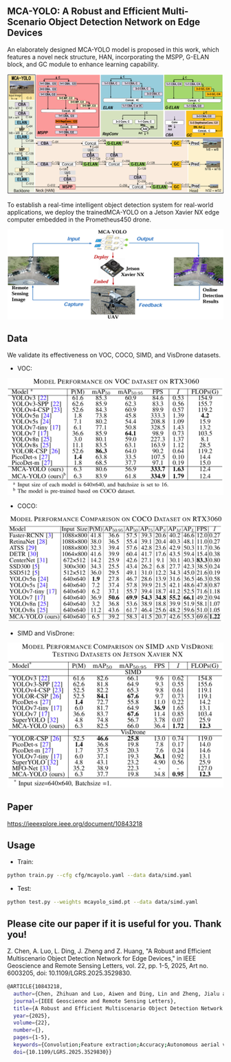 
## MCA-YOLO: A Robust and Efficient Multi-Scenario Object Detection Network on Edge Devices

An elaborately designed MCA-YOLO model is proposed in this work, which features a novel neck structure, HAN, incorporating the MSPP, G-ELAN block, and GC module to enhance learning capability.

![image](utils/MCAYOLO.png)

To establish a real-time intelligent object detection system for real-world applications, we deploy the trainedMCA-YOLO on a Jetson Xavier NX edge computer embedded in the Prometheus450 drone.

![image](utils/UAV.png)

## Data

We validate its effectiveness on VOC, COCO, SIMD, and VisDrone datasets.

* VOC:

![image](utils/VOC.png)

* COCO:

![image](utils/COCO.png)

* SIMD and VisDrone:

![image](utils/RS.png)


## Paper

https://ieeexplore.ieee.org/document/10843218


## Usage

* Train:

```sh
python train.py --cfg cfg/mcayolo.yaml --data data/simd.yaml
```

* Test:

```sh
python test.py --weights mcayolo_simd.pt --data data/simd.yaml
```

## Please cite our paper if it is useful for you. Thank you!
Z. Chen, A. Luo, L. Ding, J. Zheng and Z. Huang, "A Robust and Efficient Multiscenario Object Detection Network for Edge Devices," in IEEE Geoscience and Remote Sensing Letters, vol. 22, pp. 1-5, 2025, Art no. 6003205, doi: 10.1109/LGRS.2025.3529830.

```sh
@ARTICLE{10843218,
  author={Chen, Zhihuan and Luo, Aiwen and Ding, Lin and Zheng, Jialu and Huang, Zunkai},
  journal={IEEE Geoscience and Remote Sensing Letters}, 
  title={A Robust and Efficient Multiscenario Object Detection Network for Edge Devices}, 
  year={2025},
  volume={22},
  number={},
  pages={1-5},
  keywords={Convolution;Feature extraction;Accuracy;Autonomous aerial vehicles;Remote sensing;Neck;Kernel;Image edge detection;YOLO;Computational modeling;Edge device;lightweight neural network;object detection;unmanned aerial vehicle (UAV);YOLO},
  doi={10.1109/LGRS.2025.3529830}}
```



[npm-downloads]: https://img.shields.io/npm/dm/datadog-metrics.svg?style=flat-square
[travis-image]: https://img.shields.io/travis/dbader/node-datadog-metrics/master.svg?style=flat-square
[travis-url]: https://travis-ci.org/dbader/node-datadog-metrics
[wiki]: https://github.com/yourname/yourproject/wiki
